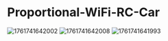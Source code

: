 # Proportional-WiFi-RC-Car
![1761741642002](https://github.com/user-attachments/assets/5473c66f-2a00-4eb4-9491-75183dca1db9)
![1761741642008](https://github.com/user-attachments/assets/06c01b98-8cb4-4921-8a76-f137cd599ccd)
![1761741641993](https://github.com/user-attachments/assets/db45f69d-a0d1-40c3-bdf2-e92ac2343e39)

